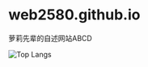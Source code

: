# web2580.github.io

萝莉先辈的自述网站ABCD

 <img src="https://github-readme-stats.vercel.app/api/top-langs/?username=web2580" alt="Top Langs" />
